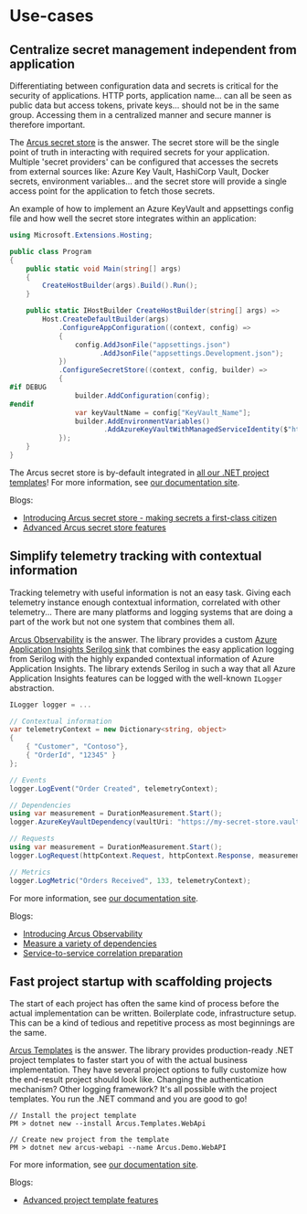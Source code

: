 # Use-cases

## Centralize secret management independent from application
Differentiating between configuration data and secrets is critical for the security of applications. HTTP ports, application name... can all be seen as public data but access tokens, private keys... should not be in the same group. Accessing them in a centralized manner and secure manner is therefore important.

The [Arcus secret store](https://security.arcus-azure.net/features/secret-store) is the answer. The secret store will be the single point of truth in interacting with required secrets for your application. Multiple 'secret providers' can be configured that accesses the secrets from external sources like: Azure Key Vault, HashiCorp Vault, Docker secrets, environment variables... and the secret store will provide a single access point for the application to fetch those secrets.

An example of how to implement an Azure KeyVault and appsettings config file and how well the secret store integrates within an application:

```csharp
using Microsoft.Extensions.Hosting;

public class Program
{
    public static void Main(string[] args)
    {
        CreateHostBuilder(args).Build().Run();
    }

    public static IHostBuilder CreateHostBuilder(string[] args) =>
        Host.CreateDefaultBuilder(args)
            .ConfigureAppConfiguration((context, config) => 
            {
                config.AddJsonFile("appsettings.json")
                      .AddJsonFile("appsettings.Development.json");
            })
            .ConfigureSecretStore((context, config, builder) =>
            {
#if DEBUG
                builder.AddConfiguration(config);
#endif
                var keyVaultName = config["KeyVault_Name"];
                builder.AddEnvironmentVariables()
                       .AddAzureKeyVaultWithManagedServiceIdentity($"https://{keyVaultName}.vault.azure.net");
            });
    }
}
```

The Arcus secret store is by-default integrated in [all our .NET project templates](https://templates.arcus-azure.net/)!
For more information, see [our documentation site](https://security.arcus-azure.net/features/secret-store).

Blogs:
* [Introducing Arcus secret store - making secrets a first-class citizen](https://www.codit.eu/blog/introducing-secret-store-net-core/)
* [Advanced Arcus secret store features](https://www.codit.eu/blog/secret-store-arcus-security-v1-4/)

## Simplify telemetry tracking with contextual information
Tracking telemetry with useful information is not an easy task. Giving each telemetry instance enough contextual information, correlated with other telemetry... There are many platforms and logging systems that are doing a part of the work but not one system that combines them all.

[Arcus Observability](https://observability.arcus-azure.net/) is the answer. The library provides a custom [Azure Application Insights Serilog sink](https://observability.arcus-azure.net/Features/sinks/azure-application-insights) that combines the easy application logging from Serilog with the highly expanded contextual information of Azure Application Insights. The library extends Serilog in such a way that all Azure Application Insights features can be logged with the well-known `ILogger` abstraction.

```csharp
ILogger logger = ...

// Contextual information
var telemetryContext = new Dictionary<string, object>
{
    { "Customer", "Contoso"},
    { "OrderId", "12345" }
};

// Events
logger.LogEvent("Order Created", telemetryContext);

// Dependencies
using var measurement = DurationMeasurement.Start();
logger.AzureKeyVaultDependency(vaultUri: "https://my-secret-store.vault.azure.net", secretName: "ServiceBus-ConnectionString", isSuccessful: true, measurement, telemetryContext);

// Requests
using var measurement = DurationMeasurement.Start();
logger.LogRequest(httpContext.Request, httpContext.Response, measurement, telemetryContext);

// Metrics
logger.LogMetric("Orders Received", 133, telemetryContext);
```

For more information, see [our documentation site](https://observability.arcus-azure.net/).

Blogs:
* [Introducing Arcus Observability](https://www.codit.eu/blog/announcing-arcus-observability/)
* [Measure a variety of dependencies](https://www.codit.eu/blog/measure-a-variety-of-azure-dependencies-with-observability-v0-2/)
* [Service-to-service correlation preparation](https://www.codit.eu/blog/service-correlation-preparation-net-6-support-in-arcus-observability-v2-4/)

## Fast project startup with scaffolding projects
The start of each project has often the same kind of process before the actual implementation can be written. Boilerplate code, infrastructure setup. This can be a kind of tedious and repetitive process as most beginnings are the same.

[Arcus Templates]() is the answer. The library provides production-ready .NET project templates to faster start you of with the actual business implementation. They have several project options to fully customize how the end-result project should look like. Changing the authentication mechanism? Other logging framework? It's all possible with the project templates. You run the .NET command and you are good to go!

```shell
// Install the project template
PM > dotnet new --install Arcus.Templates.WebApi

// Create new project from the template
PM > dotnet new arcus-webapi --name Arcus.Demo.WebAPI
```

For more information, see [our documentation site](https://templates.arcus-azure.net/).

Blogs:
* [Advanced project template features](https://www.codit.eu/blog/making-arcus-templates-more-powerful/)